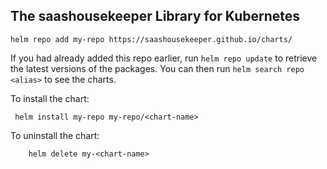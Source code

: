 ## The saashousekeeper Library for Kubernetes
```
helm repo add my-repo https://saashousekeeper.github.io/charts/
```

If you had already added this repo earlier, run `helm repo update` to retrieve
the latest versions of the packages.  You can then run `helm search repo
<alias>` to see the charts.

To install the <chart-name> chart:

```
 helm install my-repo my-repo/<chart-name>
```

To uninstall the chart:
```
    helm delete my-<chart-name>
```
